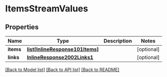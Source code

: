 # ItemsStreamValues

## Properties
Name | Type | Description | Notes
------------ | ------------- | ------------- | -------------
**items** | [**list[InlineResponse101Items]**](InlineResponse101Items.md) |  | [optional] 
**links** | [**InlineResponse2002Links1**](InlineResponse2002Links1.md) |  | [optional] 

[[Back to Model list]](../README.md#documentation-for-models) [[Back to API list]](../README.md#documentation-for-api-endpoints) [[Back to README]](../README.md)


